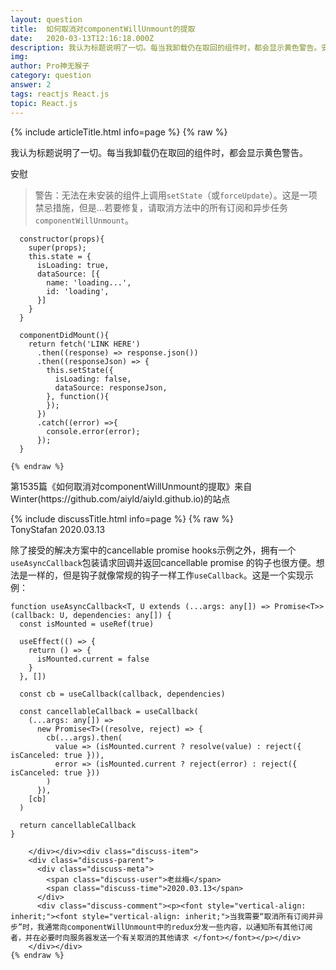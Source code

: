```yaml
---
layout: question
title:  如何取消对componentWillUnmount的提取
date:   2020-03-13T12:16:18.000Z
description: 我认为标题说明了一切。每当我卸载仍在取回的组件时，都会显示黄色警告。安慰  警告：无法在未安装的组件上调用setState（或forceUpda...
img: 
author: Pro神无猴子
category: question
answer: 2
tags: reactjs React.js
topic: React.js
---
```

<div class="article-root">
  <div class="article">
    {% include articleTitle.html info=page %}
    {% raw %}
    <div class="article-content"><p><font style="vertical-align: inherit;"><font style="vertical-align: inherit;">我认为标题说明了一切。</font><font style="vertical-align: inherit;">每当我卸载仍在取回的组件时，都会显示黄色警告。</font></font></p><font style="vertical-align: inherit;"><font style="vertical-align: inherit;">

安慰

</font></font><blockquote>
  <p><font style="vertical-align: inherit;"><font style="vertical-align: inherit;">警告：无法</font><font style="vertical-align: inherit;">在未安装的组件上</font><font style="vertical-align: inherit;">调用</font></font><code>setState</code><font style="vertical-align: inherit;"><font style="vertical-align: inherit;">（或</font></font><code>forceUpdate</code><font style="vertical-align: inherit;"><font style="vertical-align: inherit;">）。</font><font style="vertical-align: inherit;">这是一项禁忌措施，但是...若要修复，请取消方法中的所有订阅和异步任务</font></font><code>componentWillUnmount</code><font style="vertical-align: inherit;"><font style="vertical-align: inherit;">。</font></font></p>
</blockquote>

<pre><code>  constructor(props){<font></font>
    super(props);<font></font>
    this.state = {<font></font>
      isLoading: true,<font></font>
      dataSource: [{<font></font>
        name: 'loading...',<font></font>
        id: 'loading',<font></font>
      }]<font></font>
    }<font></font>
  }<font></font>
<font></font>
  componentDidMount(){<font></font>
    return fetch('LINK HERE')<font></font>
      .then((response) =&gt; response.json())<font></font>
      .then((responseJson) =&gt; {<font></font>
        this.setState({<font></font>
          isLoading: false,<font></font>
          dataSource: responseJson,<font></font>
        }, function(){<font></font>
        });<font></font>
      })<font></font>
      .catch((error) =&gt;{<font></font>
        console.error(error);<font></font>
      });<font></font>
  }<font></font>
</code></pre></div>
    {% endraw %}
  </div>
  <p class="winter_mark">第1535篇《如何取消对componentWillUnmount的提取》来自Winter(https://github.com/aiyld/aiyld.github.io)的站点</p>
  <div class="discuss-wrapper">
    {% include discussTitle.html info=page %}
    {% raw %}
    <div class="discuss-item">
        <div class="discuss-parent">
          <div class="discuss-meta">
            <span class="discuss-user">TonyStafan</span>
            <span class="discuss-time">2020.03.13</span>
          </div>
          <div class="discuss-comment"><p><font style="vertical-align: inherit;"><font style="vertical-align: inherit;">除了接受的解决方案中的cancellable promise hooks示例之外，拥有一个</font></font><code>useAsyncCallback</code><font style="vertical-align: inherit;"><font style="vertical-align: inherit;">包装请求回调并返回cancellable promise </font><font style="vertical-align: inherit;">的</font><font style="vertical-align: inherit;">钩子</font><font style="vertical-align: inherit;">也很方便</font><font style="vertical-align: inherit;">。</font><font style="vertical-align: inherit;">想法是一样的，但是钩子就像常规的钩子一样工作</font></font><code>useCallback</code><font style="vertical-align: inherit;"><font style="vertical-align: inherit;">。</font><font style="vertical-align: inherit;">这是一个实现示例：</font></font></p>

<pre><code>function useAsyncCallback&lt;T, U extends (...args: any[]) =&gt; Promise&lt;T&gt;&gt;(callback: U, dependencies: any[]) {<font></font>
  const isMounted = useRef(true)<font></font>
<font></font>
  useEffect(() =&gt; {<font></font>
    return () =&gt; {<font></font>
      isMounted.current = false<font></font>
    }<font></font>
  }, [])<font></font>
<font></font>
  const cb = useCallback(callback, dependencies)<font></font>
<font></font>
  const cancellableCallback = useCallback(<font></font>
    (...args: any[]) =&gt;<font></font>
      new Promise&lt;T&gt;((resolve, reject) =&gt; {<font></font>
        cb(...args).then(<font></font>
          value =&gt; (isMounted.current ? resolve(value) : reject({ isCanceled: true })),<font></font>
          error =&gt; (isMounted.current ? reject(error) : reject({ isCanceled: true }))<font></font>
        )<font></font>
      }),<font></font>
    [cb]<font></font>
  )<font></font>
<font></font>
  return cancellableCallback<font></font>
}<font></font>
</code></pre></div>
        </div></div><div class="discuss-item">
        <div class="discuss-parent">
          <div class="discuss-meta">
            <span class="discuss-user">老丝梅</span>
            <span class="discuss-time">2020.03.13</span>
          </div>
          <div class="discuss-comment"><p><font style="vertical-align: inherit;"><font style="vertical-align: inherit;">当我需要“取消所有订阅并异步”时，我通常向componentWillUnmount中的redux分发一些内容，以通知所有其他订阅者，并在必要时向服务器发送一个有关取消的其他请求 </font></font></p></div>
        </div></div>
    {% endraw %}
  </div>
<div>
